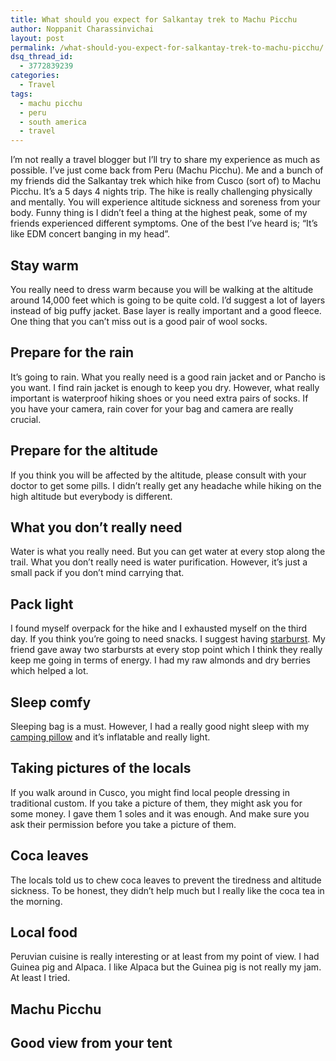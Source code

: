 ```yaml
---
title: What should you expect for Salkantay trek to Machu Picchu
author: Noppanit Charassinvichai
layout: post
permalink: /what-should-you-expect-for-salkantay-trek-to-machu-picchu/
dsq_thread_id:
  - 3772839239
categories:
  - Travel
tags:
  - machu picchu
  - peru
  - south america
  - travel
---
```

I&#8217;m not really a travel blogger but I&#8217;ll try to share my experience as much as possible. I&#8217;ve just come back from Peru (Machu Picchu). Me and a bunch of my friends did the Salkantay trek which hike from Cusco (sort of) to Machu Picchu. It&#8217;s a 5 days 4 nights trip. The hike is really challenging physically and mentally. You will experience altitude sickness and soreness from your body. Funny thing is I didn&#8217;t feel a thing at the highest peak, some of my friends experienced different symptoms. One of the best I&#8217;ve heard is; &#8220;It&#8217;s like EDM concert banging in my head&#8221;. 

## Stay warm

You really need to dress warm because you will be walking at the altitude around 14,000 feet which is going to be quite cold. I&#8217;d suggest a lot of layers instead of big puffy jacket. Base layer is really important and a good fleece. One thing that you can&#8217;t miss out is a good pair of wool socks. 

## Prepare for the rain

It&#8217;s going to rain. What you really need is a good rain jacket and or Pancho is you want. I find rain jacket is enough to keep you dry. However, what really important is waterproof hiking shoes or you need extra pairs of socks. If you have your camera, rain cover for your bag and camera are really crucial. 

## Prepare for the altitude

If you think you will be affected by the altitude, please consult with your doctor to get some pills. I didn&#8217;t really get any headache while hiking on the high altitude but everybody is different. 

## What you don&#8217;t really need

Water is what you really need. But you can get water at every stop along the trail. What you don&#8217;t really need is water purification. However, it&#8217;s just a small pack if you don&#8217;t mind carrying that.

## Pack light

I found myself overpack for the hike and I exhausted myself on the third day. If you think you&#8217;re going to need snacks. I suggest having [starburst][1]. My friend gave away two starbursts at every stop point which I think they really keep me going in terms of energy. I had my raw almonds and dry berries which helped a lot.

## Sleep comfy

Sleeping bag is a must. However, I had a really good night sleep with my [camping pillow][2] and it&#8217;s inflatable and really light.

## Taking pictures of the locals

If you walk around in Cusco, you might find local people dressing in traditional custom. If you take a picture of them, they might ask you for some money. I gave them 1 soles and it was enough. And make sure you ask their permission before you take a picture of them. 



## Coca leaves

The locals told us to chew coca leaves to prevent the tiredness and altitude sickness. To be honest, they didn&#8217;t help much but I really like the coca tea in the morning.



## Local food

Peruvian cuisine is really interesting or at least from my point of view. I had Guinea pig and Alpaca. I like Alpaca but the Guinea pig is not really my jam. At least I tried. 



## Machu Picchu



## Good view from your tent

 [1]: http://www.starburst.com/
 [2]: http://www.rei.com/product/866771/sea-to-summit-aeros-pillow-premium